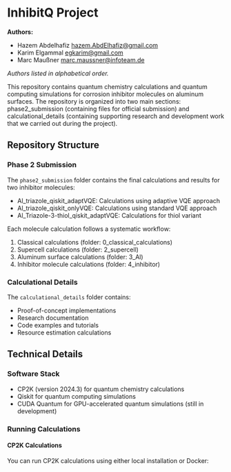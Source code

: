 # InhibitQ Project

**Authors:**
- Hazem Abdelhafiz [hazem.AbdElhafiz@gmail.com](mailto:hazem.AbdElhafiz@gmail.com)
- Karim Elgammal [egkarim@gmail.com](mailto:egkarim@gmail.com)
- Marc Maußner [marc.maussner@infoteam.de](mailto:marc.maussner@infoteam.de)

*Authors listed in alphabetical order.*

This repository contains quantum chemistry calculations and quantum computing simulations for corrosion inhibitor molecules on aluminum surfaces. The repository is organized into two main sections: phase2_submission (containing files for official submission) and calculational_details (containing supporting research and development work that we carried out during the project).

## Repository Structure

### Phase 2 Submission
The `phase2_submission` folder contains the final calculations and results for two inhibitor molecules:
- Al_triazole_qiskit_adaptVQE: Calculations using adaptive VQE approach
- Al_triazole_qiskit_onlyVQE: Calculations using standard VQE approach
- Al_Triazole-3-thiol_qiskit_adaptVQE: Calculations for thiol variant

Each molecule calculation follows a systematic workflow:
1. Classical calculations (folder: 0_classical_calculations)
2. Supercell calculations (folder: 2_supercell)
3. Aluminum surface calculations (folder: 3_Al)
4. Inhibitor molecule calculations (folder: 4_inhibitor)

### Calculational Details
The `calculational_details` folder contains:
- Proof-of-concept implementations
- Research documentation
- Code examples and tutorials
- Resource estimation calculations

## Technical Details

### Software Stack
- CP2K (version 2024.3) for quantum chemistry calculations
- Qiskit for quantum computing simulations
- CUDA Quantum for GPU-accelerated quantum simulations (still in development)

### Running Calculations

#### CP2K Calculations
You can run CP2K calculations using either local installation or Docker:
